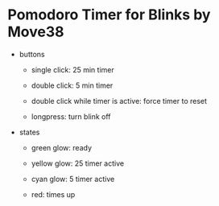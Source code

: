 # Pomodoro Timer for Blinks by Move38
- buttons
  - single click: 25 min timer
  - double click: 5 min timer
  
  - double click while timer is active: force timer to reset

  - longpress: turn blink off
  
- states
  - green glow: ready
  - yellow glow: 25 timer active
  - cyan glow: 5 timer active

  - red: times up

